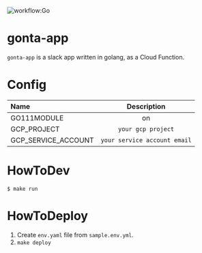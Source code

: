 ![workflow:Go](https://github.com/hirakiuc/gonta-app/workflows/Go/badge.svg)

# gonta-app

`gonta-app` is a slack app written in golang, as a Cloud Function.

# Config

| Name | Description |
|:-----|:-----------:|
| GO111MODULE | on |
| GCP\_PROJECT | `your gcp project` |
| GCP\_SERVICE\_ACCOUNT | `your service account email` |

# HowToDev

```
$ make run
```

# HowToDeploy

1. Create `env.yaml` file from `sample.env.yml`.
2. `make deploy`

